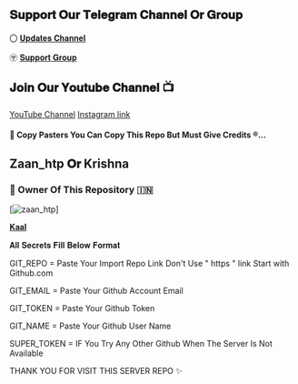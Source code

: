 ## 𝐒𝐮𝐩𝐩𝐨𝐫𝐭 𝐎𝐮𝐫 𝐓𝐞𝐥𝐞𝐠𝐫𝐚𝐦 𝐂𝐡𝐚𝐧𝐧𝐞𝐥 𝐎𝐫 𝐆𝐫𝐨𝐮𝐩

〇 [𝐔𝐩𝐝𝐚𝐭𝐞𝐬 𝐂𝐡𝐚𝐧𝐧𝐞𝐥](https://t.me/zaan_htp_study_chanel) 
 
〶 [𝐒𝐮𝐩𝐩𝐨𝐫𝐭 𝐆𝐫𝐨𝐮𝐩](https://t.me/zaan_htp_study_group)


## 𝐉𝐨𝐢𝐧 𝐎𝐮𝐫 𝐘𝐨𝐮𝐭𝐮𝐛𝐞 𝐂𝐡𝐚𝐧𝐧𝐞𝐥 📺

[YouTube Channel](https://youtube.com/@zaan_htp)
[Instagram link](http://instagram.com/zaan_htp)

#### 🥺 Copy Pasters You Can Copy This Repo But Must Give Credits ®️...

## Zaan_htp 𝐎𝐫 Krishna 

### 🌷 Owner Of This Repository 🇮🇳
[![zaan_htp](https://i.postimg.cc/DzCJ8MDc/IMG-20221211-102739-440.jpg)]

[𝐊𝐚𝐚𝐥](https://t.me/IamKaal)

𝐀𝐥𝐥 𝐒𝐞𝐜𝐫𝐞𝐭𝐬 𝐅𝐢𝐥𝐥 𝐁𝐞𝐥𝐨𝐰 𝐅𝐨𝐫𝐦𝐚𝐭 

GIT_REPO = Paste Your Import Repo Link Don't Use " https " link Start with Github.com

GIT_EMAIL = Paste Your Github Account Email

GIT_TOKEN = Paste Your Github Token

GIT_NAME = Paste Your Github User Name

SUPER_TOKEN = IF You Try Any Other Github When The Server Is Not Available

 THANK YOU FOR VISIT THIS SERVER REPO ✨